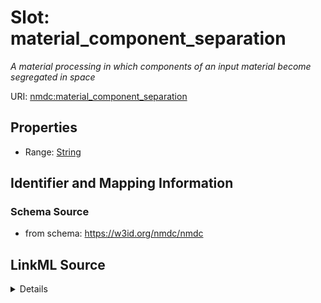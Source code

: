 # Slot: material_component_separation


_A material processing in which components of an input material become segregated in space_



URI: [nmdc:material_component_separation](https://w3id.org/nmdc/material_component_separation)



<!-- no inheritance hierarchy -->







## Properties

* Range: [String](String.md)





## Identifier and Mapping Information







### Schema Source


* from schema: https://w3id.org/nmdc/nmdc




## LinkML Source

<details>
```yaml
name: material_component_separation
description: A material processing in which components of an input material become
  segregated in space
from_schema: https://w3id.org/nmdc/nmdc
rank: 1000
alias: material_component_separation
range: string

```
</details>